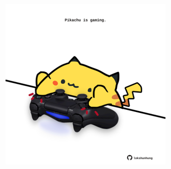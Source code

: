 <!-- built at 20/10/2022, 17:13:27 UTC -->
<p align="center">
  <img width="500" height="500" src="./ReadmeImage.svg">
</p>
